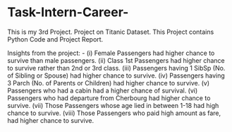 # Task-Intern-Career-
This is my 3rd Project.
Project on Titanic Dataset. This Project contains Python Code and Project Report.

Insights from the project: -
(i) Female Passengers had higher chance to survive than male passengers.
(ii) Class 1st Passengers had higher chance to survive rather than 2nd or 3rd class.
(iii) Passengers having 1 SibSp (No. of Sibling or Spouse) had higher chance to 	survive.
(iv) Passengers having 3 Parch (No. of Parents or Children) had higher chance to 	survive.
(v) Passengers who had a cabin had a higher chance of survival.
(vi) Passengers who had departure from Cherbourg had higher chance to survive.
(vii) Those Passengers whose age lied in between 1-18 had high chance to survive.
(viii) Those Passengers who paid high amount as fare, had higher chance to survive.

